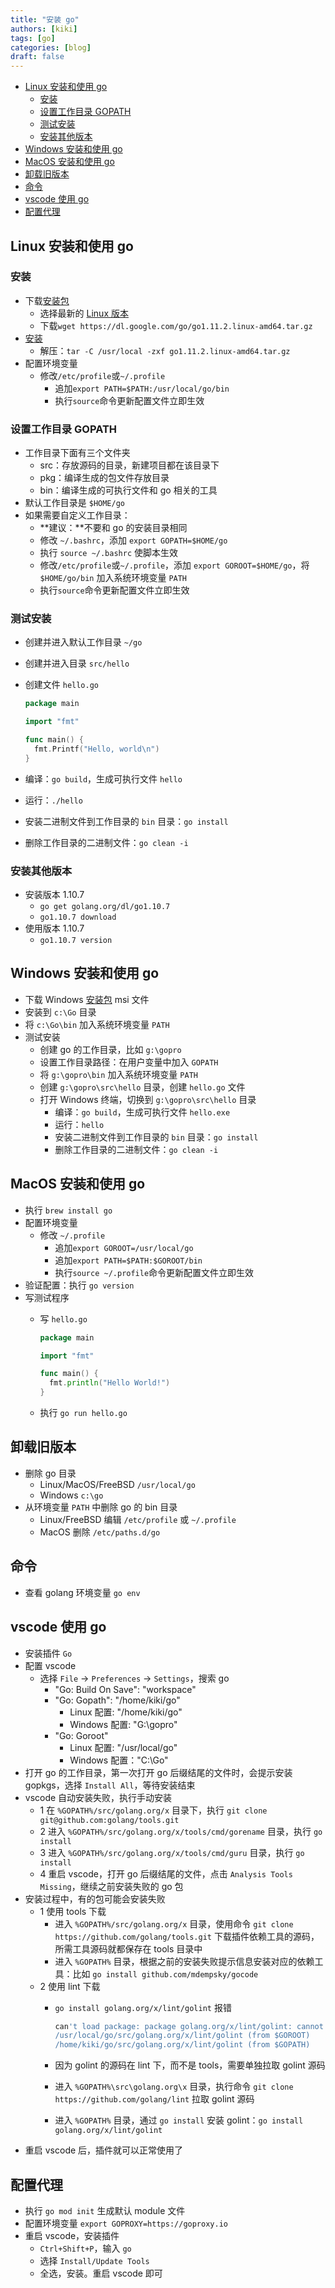 ```yaml
---
title: "安装 go"
authors: [kiki]
tags: [go]
categories: [blog]
draft: false
---
```


- [Linux 安装和使用 go](#linux-%e5%ae%89%e8%a3%85%e5%92%8c%e4%bd%bf%e7%94%a8-go)
  - [安装](#%e5%ae%89%e8%a3%85)
  - [设置工作目录 GOPATH](#%e8%ae%be%e7%bd%ae%e5%b7%a5%e4%bd%9c%e7%9b%ae%e5%bd%95-gopath)
  - [测试安装](#%e6%b5%8b%e8%af%95%e5%ae%89%e8%a3%85)
  - [安装其他版本](#%e5%ae%89%e8%a3%85%e5%85%b6%e4%bb%96%e7%89%88%e6%9c%ac)
- [Windows 安装和使用 go](#windows-%e5%ae%89%e8%a3%85%e5%92%8c%e4%bd%bf%e7%94%a8-go)
- [MacOS 安装和使用 go](#macos-%e5%ae%89%e8%a3%85%e5%92%8c%e4%bd%bf%e7%94%a8-go)
- [卸载旧版本](#%e5%8d%b8%e8%bd%bd%e6%97%a7%e7%89%88%e6%9c%ac)
- [命令](#%e5%91%bd%e4%bb%a4)
- [vscode 使用 go](#vscode-%e4%bd%bf%e7%94%a8-go)
- [配置代理](#%e9%85%8d%e7%bd%ae%e4%bb%a3%e7%90%86)

## Linux 安装和使用 go

### 安装

- 下载[安装包](https://golang.org/dl/)
  - 选择最新的 [Linux 版本](https://dl.google.com/go/go1.11.2.linux-amd64.tar.gz)
  - 下载`wget https://dl.google.com/go/go1.11.2.linux-amd64.tar.gz`
- [安装](https://golang.org/doc/install)
  - 解压：`tar -C /usr/local -zxf go1.11.2.linux-amd64.tar.gz`
- 配置环境变量
  - 修改`/etc/profile`或`~/.profile`
    - 追加`export PATH=$PATH:/usr/local/go/bin`
    - 执行`source`命令更新配置文件立即生效

### 设置工作目录 GOPATH

- 工作目录下面有三个文件夹
  - src：存放源码的目录，新建项目都在该目录下
  - pkg：编译生成的包文件存放目录
  - bin：编译生成的可执行文件和 go 相关的工具
- 默认工作目录是 `$HOME/go`
- 如果需要自定义工作目录：
  - **建议：**不要和 go 的安装目录相同
  - 修改 `~/.bashrc`，添加 `export GOPATH=$HOME/go`
  - 执行 `source ~/.bashrc` 使脚本生效
  - 修改`/etc/profile`或`~/.profile`，添加 `export GOROOT=$HOME/go`，将 `$HOME/go/bin` 加入系统环境变量 `PATH`
  - 执行`source`命令更新配置文件立即生效
  
### 测试安装

- 创建并进入默认工作目录 `~/go`
- 创建并进入目录 `src/hello`
- 创建文件 `hello.go`

  ```go
  package main

  import "fmt"

  func main() {
    fmt.Printf("Hello, world\n")
  }
  ```

- 编译：`go build`，生成可执行文件 `hello`
- 运行：`./hello`
- 安装二进制文件到工作目录的 `bin` 目录：`go install`
- 删除工作目录的二进制文件：`go clean -i`

### 安装其他版本

- 安装版本 1.10.7
  - `go get golang.org/dl/go1.10.7`
  - `go1.10.7 download`
- 使用版本 1.10.7
  - `go1.10.7 version`

## Windows 安装和使用 go

- 下载 Windows [安装包](https://golang.org/dl/) msi 文件
- 安装到 `c:\Go` 目录
- 将 `c:\Go\bin` 加入系统环境变量 `PATH`
- 测试安装
  - 创建 go 的工作目录，比如 `g:\gopro`
  - 设置工作目录路径：在用户变量中加入 `GOPATH`
  - 将 `g:\gopro\bin` 加入系统环境变量 `PATH`
  - 创建 `g:\gopro\src\hello` 目录，创建 `hello.go` 文件
  - 打开 Windows 终端，切换到 `g:\gopro\src\hello` 目录
    - 编译：`go build`，生成可执行文件 `hello.exe`
    - 运行：`hello`
    - 安装二进制文件到工作目录的 `bin` 目录：`go install`
    - 删除工作目录的二进制文件：`go clean -i`

## MacOS 安装和使用 go

- 执行 `brew install go`
- 配置环境变量
  - 修改 `~/.profile`
    - 追加`export GOROOT=/usr/local/go`
    - 追加`export PATH=$PATH:$GOROOT/bin`
    - 执行`source ~/.profile`命令更新配置文件立即生效
- 验证配置：执行 `go version`
- 写测试程序
  - 写 `hello.go`

    ```go
    package main

    import "fmt"

    func main() {
      fmt.println("Hello World!")
    }
    ```

  - 执行 `go run hello.go`

## 卸载旧版本

- 删除 go 目录
  - Linux/MacOS/FreeBSD `/usr/local/go`
  - Windows `c:\go`
- 从环境变量 `PATH` 中删除 go 的 bin 目录
  - Linux/FreeBSD 编辑 `/etc/profile` 或 `~/.profile`
  - MacOS 删除 `/etc/paths.d/go`

## 命令

- 查看 golang 环境变量 `go env`

## vscode 使用 go

- 安装插件 `Go`
- 配置 vscode
  - 选择 `File` -> `Preferences` -> `Settings`，搜索 go
    - "Go: Build On Save": "workspace"
    - "Go: Gopath": "/home/kiki/go"
      - Linux 配置: "/home/kiki/go"
      - Windows 配置: "G:\\gopro"
    - "Go: Goroot"
      - Linux 配置: "/usr/local/go"
      - Windows 配置："C:\\Go"
- 打开 go 的工作目录，第一次打开 go 后缀结尾的文件时，会提示安装 gopkgs，选择 `Install All`，等待安装结束
- vscode 自动安装失败，执行手动安装
  - 1 在 `%GOPATH%/src/golang.org/x` 目录下，执行 `git clone git@github.com:golang/tools.git`
  - 2 进入 `%GOPATH%/src/golang.org/x/tools/cmd/gorename` 目录，执行 `go install`
  - 3 进入 `%GOPATH%/src/golang.org/x/tools/cmd/guru` 目录，执行 `go install`
  - 4 重启 vscode，打开 go 后缀结尾的文件，点击 `Analysis Tools Missing`，继续之前安装失败的 go 包
- 安装过程中，有的包可能会安装失败
  - 1 使用 tools 下载
    - 进入 `%GOPATH%/src/golang.org/x` 目录，使用命令 `git clone https://github.com/golang/tools.git` 下载插件依赖工具的源码，所需工具源码就都保存在 tools 目录中
    - 进入 `%GOPATH%` 目录，根据之前的安装失败提示信息安装对应的依赖工具：比如 `go install github.com/mdempsky/gocode`
  - 2 使用 lint 下载
    - `go install golang.org/x/lint/golint` 报错

      ```sh
      can't load package: package golang.org/x/lint/golint: cannot find package "golang.org/x/lint/golint" in any of:
      /usr/local/go/src/golang.org/x/lint/golint (from $GOROOT)
      /home/kiki/go/src/golang.org/x/lint/golint (from $GOPATH)
      ```
  
    - 因为 golint 的源码在 lint 下，而不是 tools，需要单独拉取 golint 源码
    - 进入 `%GOPATH%\src\golang.org\x` 目录，执行命令 `git clone https://github.com/golang/lint` 拉取 golint 源码
    - 进入 `%GOPATH%` 目录，通过 `go install` 安装 golint：`go install golang.org/x/lint/golint`
- 重启 vscode 后，插件就可以正常使用了

## 配置代理

- 执行 `go mod init` 生成默认 module 文件
- 配置环境变量 `export GOPROXY=https://goproxy.io`
- 重启 vscode，安装插件
  - `Ctrl+Shift+P`，输入 `go`
  - 选择 `Install/Update Tools`
  - 全选，安装。重启 vscode 即可
